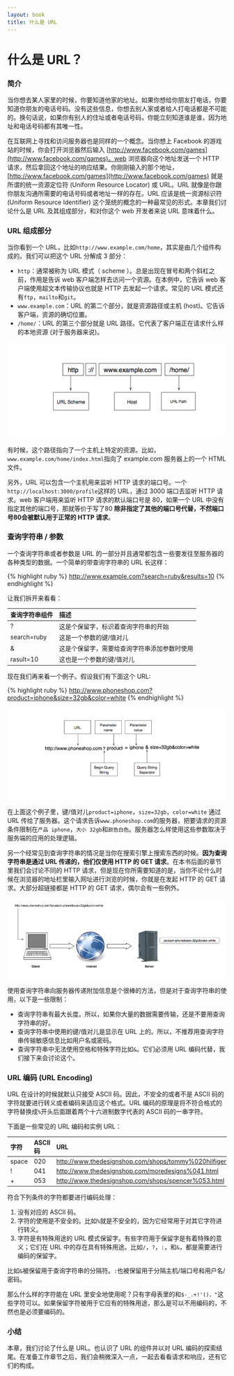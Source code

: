 ```yaml
---
layout: book
title: 什么是 URL
---
```


# 什么是 URL？

### 简介

当你想去某人家里的时候，你要知道他家的地址。如果你想给你朋友打电话，你要知道你朋友的电话号码。没有这些信息，你想去别人家或者给人打电话都是不可能的。换句话说，如果你有别人的住址或者电话号码，你能立刻知道谁是谁，因为地址和电话号码都有其唯一性。

在互联网上寻找和访问服务器也是同样的一个概念。当你想上 Facebook 的游戏站的时候，你会打开浏览器然后输入 [http://www.facebook.com/games](http://www.facebook.com/games)。web 浏览器向这个地址发送一个 HTTP 请求，然后拿回这个地址的响应结果。你刚刚输入的那个地址，[http://www.facebook.com/games](http://www.facebook.com/games) 就是所谓的统一资源定位符 (Uniform Resource Locator) 或 URL。URL 就像是你跟你朋友沟通所需要的电话号码或者地址一样的存在。URL 应该是统一资源标识符 (Uniform Resource Identifier) 这个笼统的概念的一种最常见的形式。本章我们讨论什么是 URL 及其组成部分，和对你这个 web 开发者来说 URL 意味着什么。

### URL 组成部分
当你看到一个 URL，比如```http://www.example.com/home```，其实是由几个组件构成的。我们可以把这个 URL 分解成 3 部分：

* ```http```：通常被称为 URL 模式（ scheme ）。总是出现在冒号和两个斜杠之前，作用是告诉 web 客户端怎样去访问一个资源。在本例中，它告诉 web 客户端使用超文本传输协议也就是 HTTP 去发起一个请求。常见的 URL 模式还有```ftp```，```mailto```和```git```。
* ```www.example.com```：URL 的第二个部分，就是资源路径或主机 (host)。它告诉客户端，资源的确切位置。
* ```/home/```：URL 的第三个部分就是 URL 路径。它代表了客户端正在请求什么样的本地资源 (对于服务器来说)。

![http_components](../../images/url_components.png)

有时候，这个路径指向了一个主机上特定的资源。比如，```www.example.com/home/index.html```指向了 example.com 服务器上的一个 HTML 文件。

另外，URL 可以包含一个主机用来监听 HTTP 请求的端口号。一个```http://localhost:3000/profile```这样的 URL，通过 3000 端口去监听 HTTP 请求。web 客户端用来监听 HTTP 请求的默认端口号是 80，如果一个 URL 中没有指定其他的端口号，那就等价于写了80 **除非指定了其他的端口号代替，不然端口号80会被默认用于正常的 HTTP 请求**。

### 查询字符串 / 参数
一个查询字符串或者参数是 URL 的一部分并且通常都包含一些要发往至服务器的各种类型的数据。一个简单的带查询字符串的 URL 长这样：

{% highlight ruby %}
http://www.example.com?search=ruby&results=10
{% endhighlight %}

让我们拆开来看看：

|查询字符串组件   | 描述             |
|:------------- |:--------------- |
|?              |这是个保留字，标识着查询字符串的开始 |
|search=ruby    |这是一个参数的键/值对儿        |
|&              |这是个保留字，需要给查询字符串添加参数时使用|
|rasult=10      |这也是一个参数的键/值对儿      |

现在我们再来看一个例子。假设我们有下面这个 URL:

{% highlight ruby %}
http://www.phoneshop.com?product=iphone&size=32gb&color=white
{% endhighlight %}

![sample_url](../../images/query_string_components.png)

在上面这个例子里，键/值对儿```product=iphone```，```size=32gb```，```color=white``` 通过 URL 传给了服务器。这个请求告诉```www.phoneshop.com```的服务器，把要请求的资源条件限制在```产品 iphone```，```大小 32gb```和```颜色白色```。服务器怎么样使用这些参数取决于服务端的应用的处理逻辑。

另一个经常见到查询字符串的情况是当你在搜索引擎上搜索东西的时候。**因为查询字符串是通过 URL 传递的，他们仅使用 HTTP 的 GET 请求**。在本书后面的章节里我们会讨论不同的 HTTP 请求，但是现在你所需要知道的是，当你不论什么时候在浏览器的地址栏里输入网址进行浏览的时候，你就是在发起 HTTP 的 GET 请求。大部分超链接都是 HTTP 的 GET 请求，偶尔会有一些例外。

![get_request](../../images/query_strings.jpg)

使用查询字符串向服务器传递附加信息是个很棒的方法，但是对于查询字符串的使用，以下是一些限制：

* 查询字符串有最大长度。所以，如果你大量的数据需要传输，还是不要用查询字符串的好。
* 查询字符串中使用的键/值对儿是显示在 URL 上的。所以，不推荐用查询字符串传输敏感信息比如用户名或密码。
* 查询字符串中无法使用空格和特殊字符比如```&```。它们必须用 URL 编码代替，我们接下来会讨论这个。

### URL 编码 (URL Encoding)

URL 在设计的时候就默认只接受 ASCII 码。因此，不安全的或者不是 ASCII 码的字符就要进行转义或者编码来适应这个格式。URL 编码的原理是将不符合格式的字符替换成```%```开头后面跟着两个十六进制数字代表的 ASCII 码的一串字符。

下面是一些常见的 URL 编码和实例 URL：

| 字符  | ASCII 码  | URL                                                   |
| :---- | :-- | :-------------                                            |
|space  | 020 | http://www.thedesignshop.com/shops/tommy%020hilfiger.html |
|!      | 041 | http://www.thedesignshop.com/moredesigns%041.html         |
|+      | 053 | http://www.thedesignshop.com/shops/spencer%053.html       |

符合下列条件的字符都要进行编码处理：

1. 没有对应的 ASCII 码。
2. 字符的使用是不安全的。比如```%```就是不安全的，因为它经常用于对其它字符进行转义。
3. 字符是有特殊用途的 URL 模式保留字。有些字符用于保留字是有着特殊的意义；它们在 URL 中的存在具有特殊用途。比如```/```，```?```，```:```，和```&```，都是需要进行编码的保留字。

比如```&```被保留用于查询字符串的分隔符。```:```也被保留用于分隔主机/端口号和用户名/密码。

那么什么样的字符能在 URL 里安全地使用呢？只有字母表里的和```$-_.+!'()，"```这些字符可以。如果保留字符被用于它应有的特殊用途，那么是可以不用编码的，不然也是必须要编码的。

### 小结
本章，我们讨论了什么是 URL。也认识了 URL 的组件并以对 URL 编码的探索结尾。在准备工作章节之后，我们会稍微深入一点，一起去看看请求和响应，还有它们的构成。
